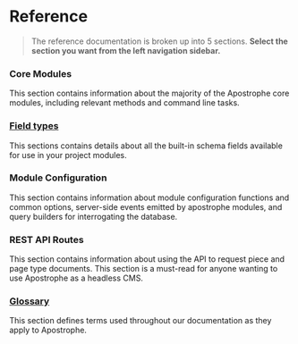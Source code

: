 # Reference

> The reference documentation is broken up into 5 sections.
> **Select the section you want from the left navigation sidebar.**

### Core Modules
This section contains information about the majority of the Apostrophe core modules, including relevant methods and command line tasks.

### [Field types](/reference/field-types/)
This sections contains details about all the built-in schema fields available for use in your project modules.

### Module Configuration
This section contains information about module configuration functions and common options, server-side events emitted by apostrophe modules, and query builders for interrogating the database.

### REST API Routes
This section contains information about using the API to request piece and page type documents. This section is a must-read for anyone wanting to use Apostrophe as a headless CMS.

### [Glossary](/reference/glossary.html)
This section defines terms used throughout our documentation as they apply to Apostrophe.